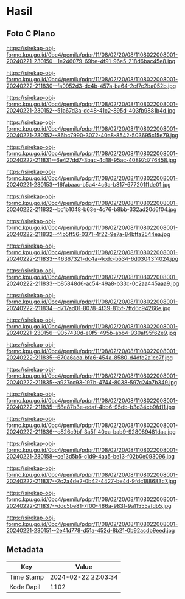 # Hasil

## Foto C Plano

https://sirekap-obj-formc.kpu.go.id/0bc4/pemilu/pdpr/11/08/02/20/08/1108022008001-20240221-230150--1e246079-69be-4f91-96e5-218d6bac45e8.jpg

https://sirekap-obj-formc.kpu.go.id/0bc4/pemilu/pdpr/11/08/02/20/08/1108022008001-20240222-211830--fa0952d3-dc4b-457a-ba64-2cf7c2ba052b.jpg

https://sirekap-obj-formc.kpu.go.id/0bc4/pemilu/pdpr/11/08/02/20/08/1108022008001-20240221-230152--51a67d3a-dc48-41c2-895d-403fb9881b4d.jpg

https://sirekap-obj-formc.kpu.go.id/0bc4/pemilu/pdpr/11/08/02/20/08/1108022008001-20240221-230152--86bc7990-3072-40a8-8542-503695c15e79.jpg

https://sirekap-obj-formc.kpu.go.id/0bc4/pemilu/pdpr/11/08/02/20/08/1108022008001-20240222-211831--6e427dd7-3bac-4d18-95ac-40897d776458.jpg

https://sirekap-obj-formc.kpu.go.id/0bc4/pemilu/pdpr/11/08/02/20/08/1108022008001-20240221-230153--16fabaac-b5a4-4c6a-b817-677201f1de01.jpg

https://sirekap-obj-formc.kpu.go.id/0bc4/pemilu/pdpr/11/08/02/20/08/1108022008001-20240222-211832--bc1b1048-b63e-4c76-b8bb-332ad20d6f04.jpg

https://sirekap-obj-formc.kpu.go.id/0bc4/pemilu/pdpr/11/08/02/20/08/1108022008001-20240222-211832--f4b5ff56-0371-4f22-9e7a-84bffa2544ea.jpg

https://sirekap-obj-formc.kpu.go.id/0bc4/pemilu/pdpr/11/08/02/20/08/1108022008001-20240222-211833--46367321-dc4a-4cdc-b534-6d03043f4024.jpg

https://sirekap-obj-formc.kpu.go.id/0bc4/pemilu/pdpr/11/08/02/20/08/1108022008001-20240222-211833--b85848d6-ac54-49a8-b33c-0c2aa445aaa9.jpg

https://sirekap-obj-formc.kpu.go.id/0bc4/pemilu/pdpr/11/08/02/20/08/1108022008001-20240222-211834--d717ad01-8078-4f39-815f-7ffd6c94266e.jpg

https://sirekap-obj-formc.kpu.go.id/0bc4/pemilu/pdpr/11/08/02/20/08/1108022008001-20240221-230156--9057430d-e0f5-495b-abb4-930af95f62e9.jpg

https://sirekap-obj-formc.kpu.go.id/0bc4/pemilu/pdpr/11/08/02/20/08/1108022008001-20240222-211835--670a6aea-bfa6-454a-8580-d4dfe2a1cc7f.jpg

https://sirekap-obj-formc.kpu.go.id/0bc4/pemilu/pdpr/11/08/02/20/08/1108022008001-20240222-211835--a927cc93-197b-4744-8038-597c24a7b349.jpg

https://sirekap-obj-formc.kpu.go.id/0bc4/pemilu/pdpr/11/08/02/20/08/1108022008001-20240222-211835--58e87b3e-edaf-4bb6-95db-b3d34cb9fd11.jpg

https://sirekap-obj-formc.kpu.go.id/0bc4/pemilu/pdpr/11/08/02/20/08/1108022008001-20240222-211836--c826c9bf-3a5f-40ca-bab9-928089481daa.jpg

https://sirekap-obj-formc.kpu.go.id/0bc4/pemilu/pdpr/11/08/02/20/08/1108022008001-20240221-230158--ce13d5b5-c1d9-4aa5-be13-f02b0e093096.jpg

https://sirekap-obj-formc.kpu.go.id/0bc4/pemilu/pdpr/11/08/02/20/08/1108022008001-20240222-211837--2c2a4de2-0b42-4427-be4d-9fdc188683c7.jpg

https://sirekap-obj-formc.kpu.go.id/0bc4/pemilu/pdpr/11/08/02/20/08/1108022008001-20240222-211837--ddc5be81-7f00-466a-983f-9a11555afdb5.jpg

https://sirekap-obj-formc.kpu.go.id/0bc4/pemilu/pdpr/11/08/02/20/08/1108022008001-20240221-230151--2e41d778-d51a-452d-8b21-0b92acdb9eed.jpg


## Metadata

| Key        | Value               |
| ---------- | ------------------- |
| Time Stamp | 2024-02-22 22:03:34 |
| Kode Dapil | 1102                |




